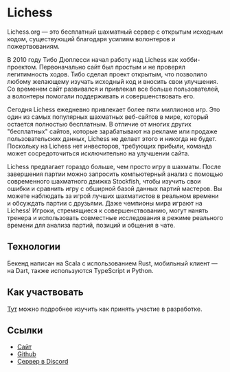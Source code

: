# Lichess

Lichess.org — это бесплатный шахматный сервер с открытым исходным кодом, существующий благодаря усилиям волонтеров и пожертвованиям.

В 2010 году Тибо Дюплесси начал работу над Lichess как хобби-проектом. Первоначально сайт был простым и не проверял легитимность ходов. Тибо сделал проект открытым, что позволило любому желающему изучать исходный код и вносить свои улучшения. Со временем сайт развивался и привлекал все больше пользователей, а волонтеры помогали поддерживать и совершенствовать его.

Сегодня Lichess ежедневно привлекает более пяти миллионов игр. Это один из самых популярных шахматных веб-сайтов в мире, который остается полностью бесплатным. В отличие от многих других "бесплатных" сайтов, которые зарабатывают на рекламе или продаже пользовательских данных, Lichess не делает этого и никогда не будет. Поскольку на Lichess нет инвесторов, требующих прибыли, команда может сосредоточиться исключительно на улучшении сайта.

Lichess предлагает гораздо больше, чем просто игру в шахматы. После завершения партии можно запросить компьютерный анализ с помощью современного шахматного движка Stockfish, чтобы изучить свои ошибки и сравнить игру с обширной базой данных партий мастеров. Вы можете наблюдать за игрой лучших шахматистов в реальном времени и обсуждать партии с друзьями. Даже чемпионы мира играют на Lichess! Игроки, стремящиеся к совершенствованию, могут нанять тренера и использовать совместные исследования в режиме реального времени для анализа партий, позиций и общения в чате.

## Технологии

Бекенд написан на Scala с использованием Rust, мобильный клиент — на Dart, также используются TypeScript и Python.

## Как участвовать

[Тут](https://github.com/lichess-org/lila/wiki/Lichess-Development-Onboarding) можно подробнее изучить как принять участие в разработке.

## Ссылки

* [Сайт](https://lichess.org/)
* [Github](https://github.com/lichess-org)
* [Сервер в Discord](https://discord.gg/lichess)
